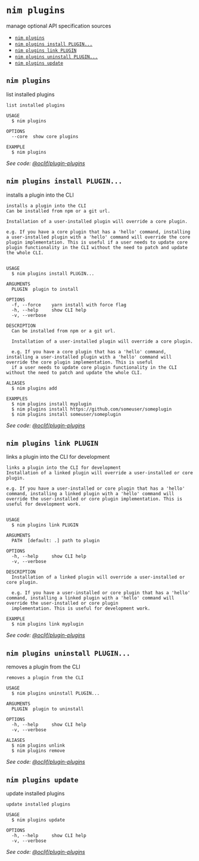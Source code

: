 `nim plugins`
=============

manage optional API specification sources

* [`nim plugins`](#nim-plugins-)
* [`nim plugins install PLUGIN...`](#nim-plugins-install-plugin)
* [`nim plugins link PLUGIN`](#nim-plugins-link-plugin)
* [`nim plugins uninstall PLUGIN...`](#nim-plugins-uninstall-plugin)
* [`nim plugins update`](#nim-plugins-update)

## `nim plugins`

list installed plugins

```
list installed plugins

USAGE
  $ nim plugins

OPTIONS
  --core  show core plugins

EXAMPLE
  $ nim plugins
```

_See code: [@oclif/plugin-plugins](https://github.com/oclif/plugin-plugins/blob/v1.9.5/src/commands/plugins/index.ts)_

## `nim plugins install PLUGIN...`

installs a plugin into the CLI

```
installs a plugin into the CLI
Can be installed from npm or a git url.

Installation of a user-installed plugin will override a core plugin.

e.g. If you have a core plugin that has a 'hello' command, installing a user-installed plugin with a 'hello' command will override the core plugin implementation. This is useful if a user needs to update core plugin functionality in the CLI without the need to patch and update the whole CLI.


USAGE
  $ nim plugins install PLUGIN...

ARGUMENTS
  PLUGIN  plugin to install

OPTIONS
  -f, --force    yarn install with force flag
  -h, --help     show CLI help
  -v, --verbose

DESCRIPTION
  Can be installed from npm or a git url.

  Installation of a user-installed plugin will override a core plugin.

  e.g. If you have a core plugin that has a 'hello' command, installing a user-installed plugin with a 'hello' command will override the core plugin implementation. This is useful 
  if a user needs to update core plugin functionality in the CLI without the need to patch and update the whole CLI.

ALIASES
  $ nim plugins add

EXAMPLES
  $ nim plugins install myplugin 
  $ nim plugins install https://github.com/someuser/someplugin
  $ nim plugins install someuser/someplugin
```

_See code: [@oclif/plugin-plugins](https://github.com/oclif/plugin-plugins/blob/v1.9.5/src/commands/plugins/install.ts)_

## `nim plugins link PLUGIN`

links a plugin into the CLI for development

```
links a plugin into the CLI for development
Installation of a linked plugin will override a user-installed or core plugin.

e.g. If you have a user-installed or core plugin that has a 'hello' command, installing a linked plugin with a 'hello' command will override the user-installed or core plugin implementation. This is useful for development work.


USAGE
  $ nim plugins link PLUGIN

ARGUMENTS
  PATH  [default: .] path to plugin

OPTIONS
  -h, --help     show CLI help
  -v, --verbose

DESCRIPTION
  Installation of a linked plugin will override a user-installed or core plugin.

  e.g. If you have a user-installed or core plugin that has a 'hello' command, installing a linked plugin with a 'hello' command will override the user-installed or core plugin 
  implementation. This is useful for development work.

EXAMPLE
  $ nim plugins link myplugin
```

_See code: [@oclif/plugin-plugins](https://github.com/oclif/plugin-plugins/blob/v1.9.5/src/commands/plugins/link.ts)_

## `nim plugins uninstall PLUGIN...`

removes a plugin from the CLI

```
removes a plugin from the CLI

USAGE
  $ nim plugins uninstall PLUGIN...

ARGUMENTS
  PLUGIN  plugin to uninstall

OPTIONS
  -h, --help     show CLI help
  -v, --verbose

ALIASES
  $ nim plugins unlink
  $ nim plugins remove
```

_See code: [@oclif/plugin-plugins](https://github.com/oclif/plugin-plugins/blob/v1.9.5/src/commands/plugins/uninstall.ts)_

## `nim plugins update`

update installed plugins

```
update installed plugins

USAGE
  $ nim plugins update

OPTIONS
  -h, --help     show CLI help
  -v, --verbose
```

_See code: [@oclif/plugin-plugins](https://github.com/oclif/plugin-plugins/blob/v1.9.5/src/commands/plugins/update.ts)_
